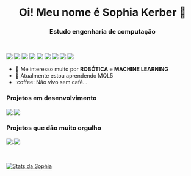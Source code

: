 <strong>
<h1 align="center"> Oi! Meu nome é Sophia Kerber 👋 </h1>
<h3 align="center"> Estudo engenharia de computação</h3>
</strong>
<br />

![](https://img.shields.io/badge/-Python-informational?style=flat&logo=python&logoColor=white&color=F7D146)
![](https://img.shields.io/badge/-Java-informational?style=flat&logo=java&logoColor=white&color=477EDD)
![](https://img.shields.io/badge/-Flutter-informational?style=flat&logo=flutter&logoColor=white&color=8FBADD)
![](https://img.shields.io/badge/-HTML-informational?style=flat&logo=html5&logoColor=white&color=DD5800)
![](https://img.shields.io/badge/-CSS-informational?style=flat&logo=css3&logoColor=white&color=1003DD)
![](https://img.shields.io/badge/-MySQL-informational?style=flat&logo=mySQL&logoColor=white&color=42759C)
![](https://img.shields.io/badge/-GitHub-informational?style=flat&logo=github&logoColor=white&color=000000)
![](https://img.shields.io/badge/-RaspberryPi-informational?style=flat&logo=raspberry-pi&logoColor=white&color=DD2150)
![](https://img.shields.io/badge/-ROS-informational?style=flat&logo=ROS&logoColor=white&color=DD6800)





<ul>
  <li>🤖 Me interesso muito por <strong>ROBÓTICA</strong> e <strong>MACHINE LEARNING</strong></li>
  <li>🧠 Atualmente estou aprendendo MQL5</li>
  <li>:coffee: Não vivo sem café...</li>
</ul>

### Projetos em desenvolvimento

<a href="https://github.com/sophiaks/TechWeb_Projeto1">
  <img align="center" src="https://github-readme-stats.vercel.app/api/pin/?username=sophiaks&repo=TechWeb_Projeto1" />
</a>

<a href="https://github.com/sophiaks/CamadaFisica">
  <img align="center" src="https://github-readme-stats.vercel.app/api/pin/?username=sophiaks&repo=CamadaFisica" />
</a>

### Projetos que dão muito orgulho

<a href="https://github.com/sophiaks/P1_Rob">
  <img align="center" src="https://github-readme-stats.vercel.app/api/pin/?username=sophiaks&repo=P1_Rob" />
</a>

<a href="https://github.com/sophiaks/PROJETO-2-CD">
  <img align="center" src="https://github-readme-stats.vercel.app/api/pin/?username=sophiaks&repo=PROJETO-2-CD" />
</a>

<br />
<br />
<br />

[![Stats da Sophia](https://github-readme-stats.vercel.app/api?username=sophiaks&count_private=true&show_icons=true&theme=dracula)](https://github.com/sophiaks/sophiaks)
